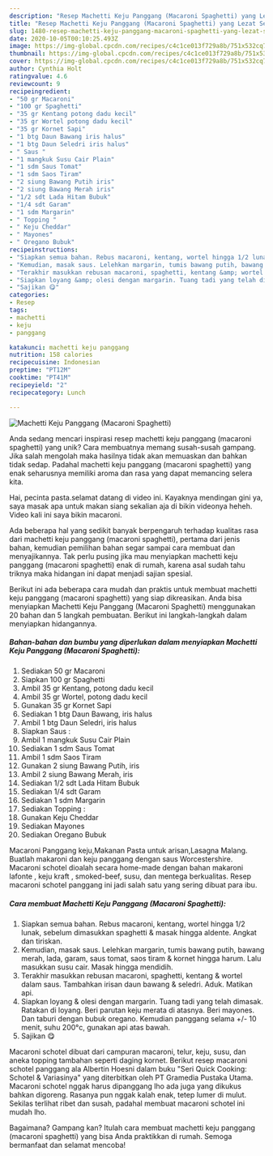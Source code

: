 ```yaml
---
description: "Resep Machetti Keju Panggang (Macaroni Spaghetti) yang Lezat Sekali"
title: "Resep Machetti Keju Panggang (Macaroni Spaghetti) yang Lezat Sekali"
slug: 1480-resep-machetti-keju-panggang-macaroni-spaghetti-yang-lezat-sekali
date: 2020-10-05T00:10:25.493Z
image: https://img-global.cpcdn.com/recipes/c4c1ce013f729a8b/751x532cq70/machetti-keju-panggang-macaroni-spaghetti-foto-resep-utama.jpg
thumbnail: https://img-global.cpcdn.com/recipes/c4c1ce013f729a8b/751x532cq70/machetti-keju-panggang-macaroni-spaghetti-foto-resep-utama.jpg
cover: https://img-global.cpcdn.com/recipes/c4c1ce013f729a8b/751x532cq70/machetti-keju-panggang-macaroni-spaghetti-foto-resep-utama.jpg
author: Cynthia Holt
ratingvalue: 4.6
reviewcount: 9
recipeingredient:
- "50 gr Macaroni"
- "100 gr Spaghetti"
- "35 gr Kentang potong dadu kecil"
- "35 gr Wortel potong dadu kecil"
- "35 gr Kornet Sapi"
- "1 btg Daun Bawang iris halus"
- "1 btg Daun Seledri iris halus"
- " Saus "
- "1 mangkuk Susu Cair Plain"
- "1 sdm Saus Tomat"
- "1 sdm Saos Tiram"
- "2 siung Bawang Putih iris"
- "2 siung Bawang Merah iris"
- "1/2 sdt Lada Hitam Bubuk"
- "1/4 sdt Garam"
- "1 sdm Margarin"
- " Topping "
- " Keju Cheddar"
- " Mayones"
- " Oregano Bubuk"
recipeinstructions:
- "Siapkan semua bahan. Rebus macaroni, kentang, wortel hingga 1/2 lunak, sebelum dimasukkan spaghetti &amp; masak hingga aldente. Angkat dan tiriskan."
- "Kemudian, masak saus. Lelehkan margarin, tumis bawang putih, bawang merah, lada, garam, saus tomat, saos tiram &amp; kornet hingga harum. Lalu masukkan susu cair. Masak hingga mendidih."
- "Terakhir masukkan rebusan macaroni, spaghetti, kentang &amp; wortel dalam saus. Tambahkan irisan daun bawang &amp; seledri. Aduk. Matikan api."
- "Siapkan loyang &amp; olesi dengan margarin. Tuang tadi yang telah dimasak. Ratakan di loyang. Beri parutan keju merata di atasnya. Beri mayones. Dan taburi dengan bubuk oregano. Kemudian panggang selama +/- 10 menit, suhu 200°c, gunakan api atas bawah."
- "Sajikan 😋"
categories:
- Resep
tags:
- machetti
- keju
- panggang

katakunci: machetti keju panggang 
nutrition: 158 calories
recipecuisine: Indonesian
preptime: "PT12M"
cooktime: "PT41M"
recipeyield: "2"
recipecategory: Lunch

---
```



![Machetti Keju Panggang (Macaroni Spaghetti)](https://img-global.cpcdn.com/recipes/c4c1ce013f729a8b/751x532cq70/machetti-keju-panggang-macaroni-spaghetti-foto-resep-utama.jpg)

Anda sedang mencari inspirasi resep machetti keju panggang (macaroni spaghetti) yang unik? Cara membuatnya memang susah-susah gampang. Jika salah mengolah maka hasilnya tidak akan memuaskan dan bahkan tidak sedap. Padahal machetti keju panggang (macaroni spaghetti) yang enak seharusnya memiliki aroma dan rasa yang dapat memancing selera kita.

Hai, pecinta pasta.selamat datang di video ini. Kayaknya mendingan gini ya, saya masak apa untuk makan siang sekalian aja di bikin videonya heheh. Video kali ini saya bikin macaroni.

Ada beberapa hal yang sedikit banyak berpengaruh terhadap kualitas rasa dari machetti keju panggang (macaroni spaghetti), pertama dari jenis bahan, kemudian pemilihan bahan segar sampai cara membuat dan menyajikannya. Tak perlu pusing jika mau menyiapkan machetti keju panggang (macaroni spaghetti) enak di rumah, karena asal sudah tahu triknya maka hidangan ini dapat menjadi sajian spesial.


Berikut ini ada beberapa cara mudah dan praktis untuk membuat machetti keju panggang (macaroni spaghetti) yang siap dikreasikan. Anda bisa menyiapkan Machetti Keju Panggang (Macaroni Spaghetti) menggunakan 20 bahan dan 5 langkah pembuatan. Berikut ini langkah-langkah dalam menyiapkan hidangannya.

<!--inarticleads1-->

##### Bahan-bahan dan bumbu yang diperlukan dalam menyiapkan Machetti Keju Panggang (Macaroni Spaghetti):

1. Sediakan 50 gr Macaroni
1. Siapkan 100 gr Spaghetti
1. Ambil 35 gr Kentang, potong dadu kecil
1. Ambil 35 gr Wortel, potong dadu kecil
1. Gunakan 35 gr Kornet Sapi
1. Sediakan 1 btg Daun Bawang, iris halus
1. Ambil 1 btg Daun Seledri, iris halus
1. Siapkan  Saus :
1. Ambil 1 mangkuk Susu Cair Plain
1. Sediakan 1 sdm Saus Tomat
1. Ambil 1 sdm Saos Tiram
1. Gunakan 2 siung Bawang Putih, iris
1. Ambil 2 siung Bawang Merah, iris
1. Sediakan 1/2 sdt Lada Hitam Bubuk
1. Sediakan 1/4 sdt Garam
1. Sediakan 1 sdm Margarin
1. Sediakan  Topping :
1. Gunakan  Keju Cheddar
1. Sediakan  Mayones
1. Sediakan  Oregano Bubuk


Macaroni Panggang keju,Makanan Pasta untuk arisan,Lasagna Malang. Buatlah makaroni dan keju panggang dengan saus Worcestershire. Macaroni schotel dioalah secara home-made dengan bahan makaroni lafonte , keju kraft , smoked-beef, susu, dan mentega berkualitas. Resep macaroni schotel panggang ini jadi salah satu yang sering dibuat para ibu. 

<!--inarticleads2-->

##### Cara membuat Machetti Keju Panggang (Macaroni Spaghetti):

1. Siapkan semua bahan. Rebus macaroni, kentang, wortel hingga 1/2 lunak, sebelum dimasukkan spaghetti &amp; masak hingga aldente. Angkat dan tiriskan.
1. Kemudian, masak saus. Lelehkan margarin, tumis bawang putih, bawang merah, lada, garam, saus tomat, saos tiram &amp; kornet hingga harum. Lalu masukkan susu cair. Masak hingga mendidih.
1. Terakhir masukkan rebusan macaroni, spaghetti, kentang &amp; wortel dalam saus. Tambahkan irisan daun bawang &amp; seledri. Aduk. Matikan api.
1. Siapkan loyang &amp; olesi dengan margarin. Tuang tadi yang telah dimasak. Ratakan di loyang. Beri parutan keju merata di atasnya. Beri mayones. Dan taburi dengan bubuk oregano. Kemudian panggang selama +/- 10 menit, suhu 200°c, gunakan api atas bawah.
1. Sajikan 😋


Macaroni schotel dibuat dari campuran macaroni, telur, keju, susu, dan aneka topping tambahan seperti daging kornet. Berikut resep macaroni schotel panggang ala Albertin Hoesni dalam buku &#34;Seri Quick Cooking: Schotel &amp; Variasinya&#34; yang diterbitkan oleh PT Gramedia Pustaka Utama. Macaroni schotel nggak harus dipanggang lho ada juga yang dikukus bahkan digoreng. Rasanya pun nggak kalah enak, tetep lumer di mulut. Sekilas terlihat ribet dan susah, padahal membuat macaroni schotel ini mudah lho. 

Bagaimana? Gampang kan? Itulah cara membuat machetti keju panggang (macaroni spaghetti) yang bisa Anda praktikkan di rumah. Semoga bermanfaat dan selamat mencoba!
